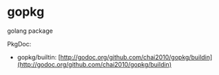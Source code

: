 gopkg
=====

golang package

PkgDoc:
- gopkg/builtin: [http://godoc.org/github.com/chai2010/gopkg/buildin](http://godoc.org/github.com/chai2010/gopkg/buildin)
